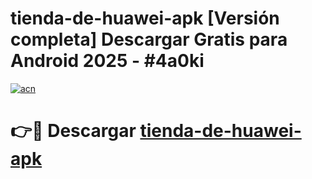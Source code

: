 # tienda-de-huawei-apk  [Versión completa] Descargar Gratis para Android 2025 - #4a0ki

[![acn](https://github.com/user-attachments/assets/0f9c940e-d8b0-45ae-aac7-cd30a18b3e1c)](https://apps.freeplayer.one?title=tienda-de-huawei-apk&ref=9F)

# 👉🔴 Descargar [tienda-de-huawei-apk](https://apps.freeplayer.one?title=tienda-de-huawei-apk&ref=9F)